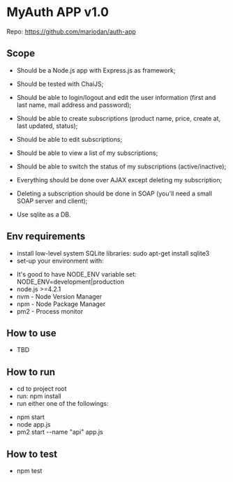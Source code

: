 MyAuth APP v1.0
===============

Repo: https://github.com/mariodan/auth-app

Scope
----------
- Should be a Node.js app with Express.js as framework;
- Should be tested with ChaiJS;
- Should be able to login/logout and edit the user information (first and last name, mail address and password);
- Should be able to create subscriptions (product name, price, create at, last updated, status);
- Should be able to edit subscriptions;
- Should be able to view a list of my subscriptions;
- Should be able to switch the status of my subscriptions (active/inactive);
 
- Everything should be done over AJAX except deleting my subscription;
- Deleting a subscription should be done in SOAP (you'll need a small SOAP server and client);
- Use sqlite as a DB.


Env requirements
----------
- install low-level system SQLite libraries: sudo apt-get install sqlite3
- set-up your environment with:
* It's good to have NODE_ENV variable set: NODE_ENV=development|production 
* node.js >=4.2.1
* nvm - Node Version Manager
* npm - Node Package Manager
* pm2 - Process monitor

How to use
----------
- TBD

How to run
-----------
- cd to project root
- run: npm install
- run either one of the followings:
 * npm start
 * node app.js
 * pm2 start --name "api" app.js


How to test
-----------
- npm test